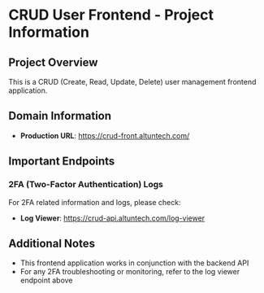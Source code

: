 # CRUD User Frontend - Project Information

## Project Overview
This is a CRUD (Create, Read, Update, Delete) user management frontend application.

## Domain Information
- **Production URL**: https://crud-front.altuntech.com/

## Important Endpoints

### 2FA (Two-Factor Authentication) Logs
For 2FA related information and logs, please check:
- **Log Viewer**: https://crud-api.altuntech.com/log-viewer

## Additional Notes
- This frontend application works in conjunction with the backend API
- For any 2FA troubleshooting or monitoring, refer to the log viewer endpoint above
